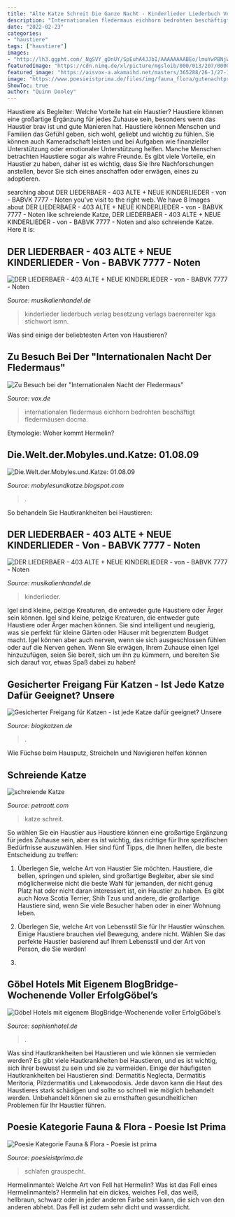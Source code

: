 ```yaml
---
title: "Alte Katze Schreit Die Ganze Nacht - Kinderlieder Liederbuch Verlag Besetzung Verlags Baerenreiter Kga Stichwort Ismn"
description: "Internationalen fledermaus eichhorn bedrohten beschäftigt fledermäusen docma"
date: "2022-02-23"
categories:
- "haustiere"
tags: ["haustiere"]
images:
- "http://lh3.ggpht.com/_NgSVY_gDnUY/SpEuhA4JJbI/AAAAAAAABEo/lmuYwPBNjW4/s1600/CIMG5637.JPG"
featuredImage: "https://cdn.nimq.de/xl/picture/mgsloib/000/013/207/0000132073_p02.jpg"
featured_image: "https://aisvox-a.akamaihd.net/masters/365288/26-1/27-13g0m7/1420x799/2540/zu-besuch-bei-der-internationalen-nacht-der-fledermaus.jpg"
image: "https://www.poesieistprima.de/files/img/fauna_flora/gutenachtpracht.jpg"
ShowToc: true
author: "Quinn Dooley"
---
```



Haustiere als Begleiter: Welche Vorteile hat ein Haustier?
Haustiere können eine großartige Ergänzung für jedes Zuhause sein, besonders wenn das Haustier brav ist und gute Manieren hat. Haustiere können Menschen und Familien das Gefühl geben, sich wohl, geliebt und wichtig zu fühlen. Sie können auch Kameradschaft leisten und bei Aufgaben wie finanzieller Unterstützung oder emotionaler Unterstützung helfen. Manche Menschen betrachten Haustiere sogar als wahre Freunde. Es gibt viele Vorteile, ein Haustier zu haben, daher ist es wichtig, dass Sie Ihre Nachforschungen anstellen, bevor Sie sich eines anschaffen oder erwägen, eines zu adoptieren.

	

		
searching about DER LIEDERBAER - 403 ALTE + NEUE KINDERLIEDER - von - BABVK 7777 - Noten you've visit to the right web. We have 8 Images about DER LIEDERBAER - 403 ALTE + NEUE KINDERLIEDER - von - BABVK 7777 - Noten like schreiende Katze, DER LIEDERBAER - 403 ALTE + NEUE KINDERLIEDER - von - BABVK 7777 - Noten and also schreiende Katze. Here it is:
		
    
## DER LIEDERBAER - 403 ALTE + NEUE KINDERLIEDER - Von - BABVK 7777 - Noten

<img loading=lazy src="https://cdn.nimq.de/xl/picture/mgsloib/000/013/207/0000132073_p02.jpg" onerror="this.onerror=null;this.src='https://tse4.mm.bing.net/th?id=OIP.lHb7NBZX1CIBrayJ4SJE0wHaHa&amp;pid=15.1';" alt="DER LIEDERBAER - 403 ALTE + NEUE KINDERLIEDER - von - BABVK 7777 - Noten">

_Source: musikalienhandel.de_

>kinderlieder liederbuch verlag besetzung verlags baerenreiter kga stichwort ismn. 

	

Was sind einige der beliebtesten Arten von Haustieren?

    
## Zu Besuch Bei Der &quot;Internationalen Nacht Der Fledermaus&quot;

<img loading=lazy src="https://aisvox-a.akamaihd.net/masters/365288/26-1/27-13g0m7/1420x799/2540/zu-besuch-bei-der-internationalen-nacht-der-fledermaus.jpg" onerror="this.onerror=null;this.src='https://tse4.mm.bing.net/th?id=OIP.veJjG7K8fOcoCP3ak3l8ZgHaEK&amp;pid=15.1';" alt="Zu Besuch bei der &quot;Internationalen Nacht der Fledermaus&quot;">

_Source: vox.de_

>internationalen fledermaus eichhorn bedrohten beschäftigt fledermäusen docma. 

	

Etymologie: Woher kommt Hermelin?

    
## Die.Welt.der.Mobyles.und.Katze: 01.08.09

<img loading=lazy src="http://lh3.ggpht.com/_NgSVY_gDnUY/SpEuhA4JJbI/AAAAAAAABEo/lmuYwPBNjW4/s1600/CIMG5637.JPG" onerror="this.onerror=null;this.src='https://tse4.mm.bing.net/th?id=OIP.A-htf6SdU3udPYfn023_6QHaJ4&amp;pid=15.1';" alt="Die.Welt.der.Mobyles.und.Katze: 01.08.09">

_Source: mobylesundkatze.blogspot.com_

>. 

	

So behandeln Sie Hautkrankheiten bei Haustieren:

    
## DER LIEDERBAER - 403 ALTE + NEUE KINDERLIEDER - Von - BABVK 7777 - Noten

<img loading=lazy src="https://images.musikalienhandel.de/system/images/ansicht_gross/s_notenbildbabvk_7777.jpg" onerror="this.onerror=null;this.src='https://tse3.mm.bing.net/th?id=OIP.N0A_cfdE8dqUaWKlTCZ2jgHaKn&amp;pid=15.1';" alt="DER LIEDERBAER - 403 ALTE + NEUE KINDERLIEDER - von - BABVK 7777 - Noten">

_Source: musikalienhandel.de_

>kinderlieder. 

	

Igel sind kleine, pelzige Kreaturen, die entweder gute Haustiere oder Ärger sein können.
Igel sind kleine, pelzige Kreaturen, die entweder gute Haustiere oder Ärger machen können. Sie sind intelligent und neugierig, was sie perfekt für kleine Gärten oder Häuser mit begrenztem Budget macht. Igel können aber auch nerven, wenn sie sich ausgeschlossen fühlen oder auf die Nerven gehen. Wenn Sie erwägen, Ihrem Zuhause einen Igel hinzuzufügen, seien Sie bereit, sich um ihn zu kümmern, und bereiten Sie sich darauf vor, etwas Spaß dabei zu haben!

    
## Gesicherter Freigang Für Katzen - Ist Jede Katze Dafür Geeignet? Unsere

<img loading=lazy src="https://blogkatzen.de/wp-content/uploads/2019/05/Zorrooutdoorportrait_220419_red-624x416.jpg" onerror="this.onerror=null;this.src='https://tse3.mm.bing.net/th?id=OIP.2_Gb9fi62v2yQIDuMvf-6wHaE8&amp;pid=15.1';" alt="Gesicherter Freigang für Katzen - ist jede Katze dafür geeignet? Unsere">

_Source: blogkatzen.de_

>. 

	

Wie Füchse beim Hausputz, Streicheln und Navigieren helfen können

    
## Schreiende Katze

<img loading=lazy src="https://petraott.com/wp-content/uploads/2018/04/1petra-ott-caoch4cats-katze-zuckt-mit-fell-.jpg" onerror="this.onerror=null;this.src='https://tse1.mm.bing.net/th?id=OIP.IUaln9DIP-YhGJcmgiakpAHaEU&amp;pid=15.1';" alt="schreiende Katze">

_Source: petraott.com_

>katze schreit. 

	

So wählen Sie ein Haustier aus
Haustiere können eine großartige Ergänzung für jedes Zuhause sein, aber es ist wichtig, das richtige für Ihre spezifischen Bedürfnisse auszuwählen. Hier sind fünf Tipps, die Ihnen helfen, die beste Entscheidung zu treffen:
1. Überlegen Sie, welche Art von Haustier Sie möchten. Haustiere, die bellen, springen und spielen, sind großartige Begleiter, aber sie sind möglicherweise nicht die beste Wahl für jemanden, der nicht genug Platz hat oder nicht daran interessiert ist, ein Haustier zu haben. Es gibt auch Nova Scotia Terrier, Shih Tzus und andere, die großartige Haustiere sind, wenn Sie viele Besucher haben oder in einer Wohnung leben.

2. Überlegen Sie, welche Art von Lebensstil Sie für Ihr Haustier wünschen. Einige Haustiere brauchen viel Bewegung, andere nicht. Wählen Sie das perfekte Haustier basierend auf Ihrem Lebensstil und der Art von Person, die Sie werden!

3.

    
## Göbel Hotels Mit Eigenem BlogBridge-Wochenende Voller ErfolgGöbel’s

<img loading=lazy src="https://www.sophienhotel.de/fileadmin/_processed_/5/3/csm_Diemelsee_2013-08-16_D4_6178_a9dcf289db.jpg" onerror="this.onerror=null;this.src='https://tse3.mm.bing.net/th?id=OIP.jLWI4H3x5fe4wLIOCaK9HwHaE7&amp;pid=15.1';" alt="Göbel Hotels mit eigenem BlogBridge-Wochenende voller ErfolgGöbel’s">

_Source: sophienhotel.de_

>. 

	

Was sind Hautkrankheiten bei Haustieren und wie können sie vermieden werden?
Es gibt viele Hautkrankheiten bei Haustieren, und es ist wichtig, sich ihrer bewusst zu sein und sie zu vermeiden. Einige der häufigsten Hautkrankheiten bei Haustieren sind: Dermatitis Neglecta, Dermatitis Meritoria, Pilzdermatitis und Lakewoodosis. Jede davon kann die Haut des Haustieres stark schädigen und sollte so schnell wie möglich behandelt werden. Unbehandelt können sie zu ernsthaften gesundheitlichen Problemen für Ihr Haustier führen.

    
## Poesie Kategorie Fauna &amp; Flora - Poesie Ist Prima

<img loading=lazy src="https://www.poesieistprima.de/files/img/fauna_flora/gutenachtpracht.jpg" onerror="this.onerror=null;this.src='https://tse3.mm.bing.net/th?id=OIP.W-wZ29fk_nUuynIY65Xn8QAAAA&amp;pid=15.1';" alt="Poesie Kategorie Fauna &amp; Flora - Poesie ist prima">

_Source: poesieistprima.de_

>schlafen grauspecht. 

	

Hermelinmantel: Welche Art von Fell hat Hermelin?
Was ist das Fell eines Hermelinmantels? Hermelin hat ein dickes, weiches Fell, das weiß, hellbraun, schwarz oder in jeder anderen Farbe sein kann, die sich von den anderen abhebt. Das Fell ist zudem sehr dicht und wasserdicht.

